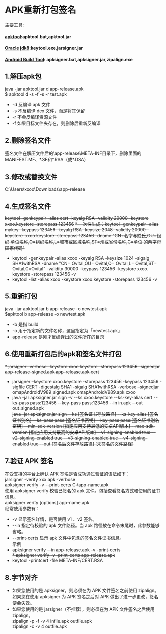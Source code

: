 # APK重新打包签名
主要工具:
#### [apktool](https://ibotpeaches.github.io/Apktool):apktool.bat,apktool.jar
#### [Oracle jdk8](https://download.oracle.com/java/18/latest/jdk-18_windows-x64_bin.zip):keytool.exe,jarsigner.jar
#### [Android Build Tool](https://dl.google.com/android/repository/build-tools_r34-windows.zip):  apksigner.bat,apksigner.jar,zipalign.exe
## 1.解压apk包
java -jar apktool.jar d app-release.apk  
$ apktool d -s -f -s -r test.apk  
* -d 反编译 apk 文件
* -s 不反编译 dex 文件，而是将其保留
* -r 不会反编译资源文件
* -f 如果目标文件夹存在，则删除后重新反编译
## 2.删除签名文件
签名文件在解压文件后的\app-release\META-INF目录下，删除里面的MANIFEST.MF、\*.SF和\*.RSA（或*.DSA）
## 3.修改或替换文件
C:\Users\xxoo\Downloads\app-release
## 4.生成签名文件
~~keytool -genkeypair -alias cert -keyalg RSA -validity 20000 -keystore xxoo.keystore -storepass 123456~~
~~* 一次性生成：keytool -genkeypair -alias mykey -keypass 123456 -keyalg RSA -keysize 2048 -validity 20000 -keystore  xxoo.keystore -storepass 123456 -dname "CN=名字与姓氏,OU=组织 单位名称,O=组织名称,L=城市或区域名称,ST=州或省份名称,C=单位 的两字母国家代码"~~
* keytool -genkeypair -alias xxoo -keyalg RSA -keysize 1024 -sigalg SHA1withRSA -dname "CN= Ovital,OU= Ovital,O= Ovital,L= Ovital,ST= Ovital,C=Ovital" -validity 30000 -keypass 123456  -keystore xxoo. keystore  -storepass 123456 -v
* keytool -list -alias xxoo -keystore xxoo.keystore -storepass 123456 -v
## 5.重新打包
java -jar apktool.jar b app-release -o newtest.apk  
$apktool b app-release -o newtest.apk  
* -b 是指 build
* -o 用于指定新的文件名称，这里指定为「newtest.apk」
* app-release 是刚才反编译出的文件所在的目录
## 6.使用重新打包后的apk和签名文件打包
~~* jarsigner -verbose -keystore xxoo.keystore -storepass 123456 -signedjar app-release-signed.apk app-release.apk cert~~
* jarsigner –keystore xxoo.keystore -storepass 123456 -keypass 123456 -sigfile CERT -digestalg SHA1 -sigalg SHA1withRSA  -verbose –signedjar omapAndroidV989_signed.apk omapAndroidV989.apk xxoo
* java -jar apksigner.jar sign -v --ks xxoo.keystore --ks-key-alias cert --ks-pass pass:123456 --key-pass pass:123456 --in in.apk --out out_signed.apk  
~~java -jar apksigner.jar sign --ks [签名证书存放路径] --ks-key-alias [签名证书别名] --ks-pass pass:[签名证书密钥] --key-pass pass:[签名证书别名密钥] --min-sdk-version [指定应用支持最低的安卓API版本] --max-sdk-version [指定应用支持最高的安卓API版本] --v1-signing-enabled true --v2-signing-enabled true --v3-signing-enabled true --v4-signing-enabled true --out [签名后文件存放路径] [未签名的文件路径]~~
## 7.验证 APK 签名
在受支持的平台上确认 APK 签名是否成功通过验证的语法如下：  
jarsigner -verify xxx.apk -verbose  
apksigner verify -v --print-certs C:\app-name.apk  
使用 apksigner verify 校验已签名的 apk 文件。包括查看签名方式和使用的证书信息。  
apksigner verify [options] app-name.apk  
经常使用参数有：  
* -v 显示签名详情，是否使用 v1 、v2 签名。  
* --in 指定待校验的 apk 文件路径。当 apk 路径放在命令末尾时，此参数能够省略。  
* --print-certs 显示 apk 文件中包含的签名文件证书信息。  
  示例
* apksigner verify --in app-release.apk -v -print-certs  
~~* apksigner verify -v -print-certs app-release.apk~~
* keytool -printcert -file META-INF/CERT.RSA
## 8.字节对齐
* 如果您使用的是 apksigner，则必须在为 APK 文件签名之前使用 zipalign。如果您在使用 apksigner 为 APK 签名之后对 APK 做出了进一步更改，签名便会失效。
* 如果您使用的是 jarsigner（不推荐），则必须在为 APK 文件签名之后使用 zipalign。  
zipalign -p -f -v 4 infile.apk outfile.apk  
zipalign -c -v 4 outfile.apk
